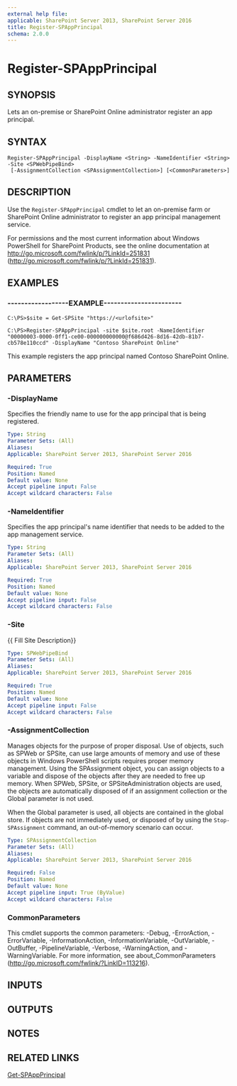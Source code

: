 ```yaml
---
external help file: 
applicable: SharePoint Server 2013, SharePoint Server 2016
title: Register-SPAppPrincipal
schema: 2.0.0
---
```


# Register-SPAppPrincipal

## SYNOPSIS
Lets an on-premise or SharePoint Online administrator register an app principal.


## SYNTAX

```
Register-SPAppPrincipal -DisplayName <String> -NameIdentifier <String> -Site <SPWebPipeBind>
 [-AssignmentCollection <SPAssignmentCollection>] [<CommonParameters>]
```

## DESCRIPTION
Use the `Register-SPAppPrincipal` cmdlet to let an on-premise farm or SharePoint Online administrator to register an app principal management service.

For permissions and the most current information about Windows PowerShell for SharePoint Products, see the online documentation at http://go.microsoft.com/fwlink/p/?LinkId=251831 (http://go.microsoft.com/fwlink/p/?LinkId=251831).


## EXAMPLES

### ------------------EXAMPLE-----------------------
```
C:\PS>$site = Get-SPSite "https://<urlofsite>"

C:\PS>Register-SPAppPrincipal -site $site.root -NameIdentifier "00000003-0000-0ff1-ce00-000000000000@f686d426-8d16-42db-81b7-cb578e110ccd" -DisplayName "Contoso SharePoint Online"
```

This example registers the app principal named Contoso SharePoint Online.


## PARAMETERS

### -DisplayName
Specifies the friendly name to use for the app principal that is being registered.

```yaml
Type: String
Parameter Sets: (All)
Aliases: 
Applicable: SharePoint Server 2013, SharePoint Server 2016

Required: True
Position: Named
Default value: None
Accept pipeline input: False
Accept wildcard characters: False
```

### -NameIdentifier
Specifies the app principal's name identifier that needs to be added to the app management service.

```yaml
Type: String
Parameter Sets: (All)
Aliases: 
Applicable: SharePoint Server 2013, SharePoint Server 2016

Required: True
Position: Named
Default value: None
Accept pipeline input: False
Accept wildcard characters: False
```

### -Site
{{ Fill Site Description}}

```yaml
Type: SPWebPipeBind
Parameter Sets: (All)
Aliases: 
Applicable: SharePoint Server 2013, SharePoint Server 2016

Required: True
Position: Named
Default value: None
Accept pipeline input: False
Accept wildcard characters: False
```

### -AssignmentCollection
Manages objects for the purpose of proper disposal.
Use of objects, such as SPWeb or SPSite, can use large amounts of memory and use of these objects in Windows PowerShell scripts requires proper memory management.
Using the SPAssignment object, you can assign objects to a variable and dispose of the objects after they are needed to free up memory.
When SPWeb, SPSite, or SPSiteAdministration objects are used, the objects are automatically disposed of if an assignment collection or the Global parameter is not used.

When the Global parameter is used, all objects are contained in the global store.
If objects are not immediately used, or disposed of by using the `Stop-SPAssignment` command, an out-of-memory scenario can occur.

```yaml
Type: SPAssignmentCollection
Parameter Sets: (All)
Aliases: 
Applicable: SharePoint Server 2013, SharePoint Server 2016

Required: False
Position: Named
Default value: None
Accept pipeline input: True (ByValue)
Accept wildcard characters: False
```

### CommonParameters
This cmdlet supports the common parameters: -Debug, -ErrorAction, -ErrorVariable, -InformationAction, -InformationVariable, -OutVariable, -OutBuffer, -PipelineVariable, -Verbose, -WarningAction, and -WarningVariable. For more information, see about_CommonParameters (http://go.microsoft.com/fwlink/?LinkID=113216).

## INPUTS

## OUTPUTS

## NOTES

## RELATED LINKS

[Get-SPAppPrincipal]()
